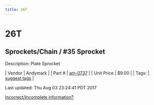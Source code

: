```yaml
---
title: 26T
---
```


# 26T
## Sprockets/Chain / #35 Sprocket
Description: 	Plate Sprocket 

| Vendor | Andymark | 
| Part # | [am-0737](http://www.andymark.com/Sprocket-p/am-0737.htm) | 
| Unit Price | $9.00 | 
| Tags: | [suggest tags](https://docs.google.com/forms/d/e/1FAIpQLSeWyY8v3RgOty-MyWmh9U0iivNYN_molChYyS-0U-o-kOAv_g/viewform) | 

Last updated: Thu Aug 03 23:24:41 PDT 2017

 [Incorrect/Incomplete information?](https://docs.google.com/forms/d/e/1FAIpQLSeWyY8v3RgOty-MyWmh9U0iivNYN_molChYyS-0U-o-kOAv_g/viewform)